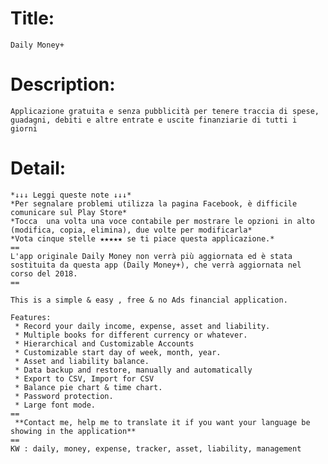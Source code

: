 # Title:
    Daily Money+

# Description:
    Applicazione gratuita e senza pubblicità per tenere traccia di spese, guadagni, debiti e altre entrate e uscite finanziarie di tutti i giorni

# Detail:
```
*↓↓↓ Leggi queste note ↓↓↓*
*Per segnalare problemi utilizza la pagina Facebook, è difficile comunicare sul Play Store*
*Tocca  una volta una voce contabile per mostrare le opzioni in alto (modifica, copia, elimina), due volte per modificarla*
*Vota cinque stelle ★★★★★ se ti piace questa applicazione.*
==
L'app originale Daily Money non verrà più aggiornata ed è stata sostituita da questa app (Daily Money+), che verrà aggiornata nel corso del 2018.
==

This is a simple & easy , free & no Ads financial application.

Features:
 * Record your daily income, expense, asset and liability.
 * Multiple books for different currency or whatever.
 * Hierarchical and Customizable Accounts
 * Customizable start day of week, month, year.
 * Asset and liability balance.
 * Data backup and restore, manually and automatically
 * Export to CSV, Import for CSV
 * Balance pie chart & time chart.
 * Password protection.
 * Large font mode.
==
 **Contact me, help me to translate it if you want your language be showing in the application**
==
KW : daily, money, expense, tracker, asset, liability, management
```